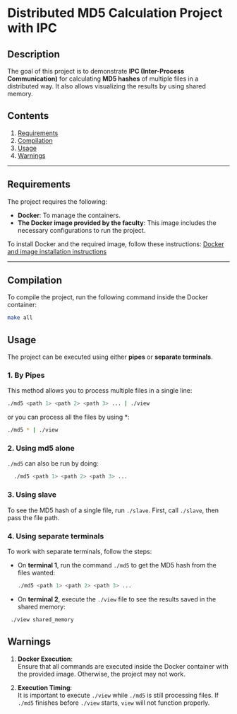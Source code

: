 # Distributed MD5 Calculation Project with IPC

## Description
The goal of this project is to demonstrate **IPC (Inter-Process Communication)** for calculating **MD5 hashes** of multiple files in a distributed way. It also allows visualizing the results by using shared memory.

## Contents
1. [Requirements](#requirements)
2. [Compilation](#compilation)
3. [Usage](#usage)
4. [Warnings](#warnings)

---

## Requirements

The project requires the following:

- **Docker**: To manage the containers.
- **The Docker image provided by the faculty**: This image includes the necessary configurations to run the project.

To install Docker and the required image, follow these instructions:
[Docker and image installation instructions](https://github.com/alejoaquili/ITBA-72.11-SO/blob/main/docker/README.md/)

---

## Compilation

To compile the project, run the following command inside the Docker container:

```bash
make all

```

## Usage

The project can be executed using either **pipes** or **separate terminals**.

### 1. By Pipes

This method allows you to process multiple files in a single line:

```bash
./md5 <path 1> <path 2> <path 3> ... | ./view
```
or you can process all the files by using *:

```bash
./md5 * | ./view
```

### 2. Using  md5 alone

`./md5` can also be run by doing:

```bash
  ./md5 <path 1> <path 2> <path 3> ...
```

### 3. Using slave

To see the MD5 hash of a single file, run `./slave`. First, call `./slave`, then pass the file path.


### 4. Using separate terminals

To work with separate terminals, follow the steps:

- On **terminal 1**, run the command `./md5` to get the MD5 hash from the files wanted:

  ```bash
  ./md5 <path 1> <path 2> <path 3> ...
  ```
  
- On **terminal 2**, execute the `./view` file to see the results saved in the shared memory:
  
 ```bash
  ./view shared_memory
  ```


## Warnings

1. **Docker Execution**:  
   Ensure that all commands are executed inside the Docker container with the provided image. Otherwise, the project may not work.

2. **Execution Timing**:  
   It is important to execute `./view` while `./md5` is still processing files. If `./md5` finishes before `./view` starts, `view` will not function properly.


